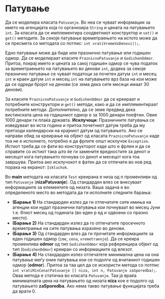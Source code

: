 # Патување

Да се моделира класата `Patuvanje`. Во неа се чуваат информации за името на агенцијата која го организира
`String` и цената на патувањето `int`. За класата да се имплементира соодветниот конструктор и `set()`
и `get()` методите. За секоје патување времетраењето на истото може да се пресмета со методата со потпис:
`int vratiVremeVoDenovi();`.

Едно патување може да биде или празнично патување или годишен одмор. Да се моделираат класите
`PraznicnoPatuvanje` и `GodishenOdmor`. Притоа, покрај името и цената за сакој годишен одмор се чува податок за
времетраењето на патувањето во денови `int`, додека за секоје празнично патување се чуваат податоци за почетен
датум `int` и месец `int` и краен датум `int` и месец `int` на патувањето врз база на кои може да се одреди бројот на
денови (се зема дека сите месеци имаат 30 денови).

За класите `PraznicnoPatuvanje` и `GodishenOdmor` да се креираат и потребните конструктори и `get()`
методи, како и да се имплементираат потребните методи. Дополнително, да се земе предвид дека вистинската цена на
годишниот одмор е за 1000 денари поефтин. Овие 1000 денари ги плаќа државта. **Исклучоци**:
Празничните патувања се изведуваат во иста година и притоа почетниот датум треба да му претходи календарски на крајниот
датум од патувањето. Ако се направи обид за креирање на објект од класата
`PraznicnoPatuvanje` каде тоа не е исполнето, потребно е да фрлите општ исклучок `Exception`. Истиот треба да се фати во
конструкторот каде што е фрлен и да се справите со истиот така што ќе ги замените вредностите за денот и месецот кога
патувањето почнува со денот и месецот кога тоа завршува. Притоа ако исклучокот е фатен да се отпечати во нов ред порака
на екранот: `Iskluchok`.

Во **main** методата на класата `Test` креирана е низа од n променливи од тип `Patuvanje`
(**nizaPatuvanje**). Од стандарден влез се внесуваат информациите за елементите од низата. Ваша задача е во определеното
место во методата да ги исполните следните барања:

- **(Барање 1)** На стандарден излез да ги отпечатите сите имиња на агенции кои нудат празнични патувања кои почнуваат
  во месец Јуни т.е. 6тиот месец од годината (во еден р ед и одвоени со празно место).
- **(Барање 2)** На стандарден излез да го отпечатите просечното времетраење на сите патувања изразено во денови.
- **(Барање 3)** Од стандарден влез да ги прочитате информациите за еден годишен одмор (`ime`, `cena`,
  `vremetraenje`). Да се креира променлива **odmor** од тип `GodishenOdmor` која референцира објект од тип
  (`GodishenOdmor`) креиран со информациите од влезот.
- **(Барање 4)** На стандарден излез отпечатете минимална цена на она патување меѓу оние патувања кои се подолги од
  вчитаниот годишен одмор (**odmor**). Притоа за таа цел да се искористи метода со
  потпис `int vratiMinCena(Patuvanje [] niza, int n, Patuvanje zaSporedba);`. Оваа метода е статичка во класата
  `Patuvanje`. Таа ја враќа минималната цена на патувањето од низата **niza** кое е подолго од патувањето
  **zaSporedba**. Ако нема такво патување функцијата треба да врати 0.
